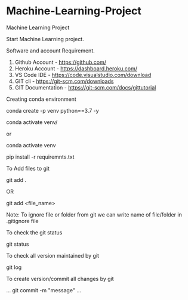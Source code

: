 # Machine-Learning-Project
Machine Learning Project


Start Machine Learning project.


Software and account Requirement.


1. Github Account - https://github.com/
2. Heroku Account - https://dashboard.heroku.com/
3. VS Code IDE - https://code.visualstudio.com/download
4. GIT cli - https://git-scm.com/downloads
5. GIT Documentation - https://git-scm.com/docs/gittutorial 

Creating conda environment

conda create -p venv python==3.7 -y



conda activate venv/


or


conda activate venv


pip install -r requiremnts.txt


To Add files to git


git add .


OR


git add <file_name>



Note: To ignore file or folder from git we can write name of file/folder in .gitignore file


To check the git status


git status



To check all version maintained by git


git log



To create version/commit all changes by git

...
git commit -m "message"
...

